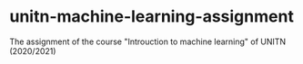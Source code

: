 # unitn-machine-learning-assignment
The assignment of the course "Introuction to machine learning" of UNITN (2020/2021)
